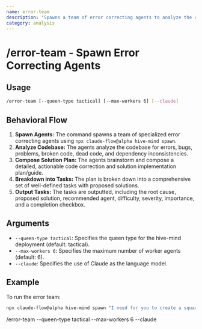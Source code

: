 ```yaml
---
name: error-team
description: "Spawns a team of error correcting agents to analyze the codebase and create a plan to fix identified issues."
category: analysis
---
```


# /error-team - Spawn Error Correcting Agents

## Usage

```bash
/error-team [--queen-type tactical] [--max-workers 6] [--claude]
```

## Behavioral Flow

1. **Spawn Agents:**  The command spawns a team of specialized error correcting agents using `npx claude-flow@alpha hive-mind spawn`.
2. **Analyze Codebase:** The agents analyze the codebase for errors, bugs, problems, broken code, dead code, and dependency inconsistencies.
3. **Compose Solution Plan:** The agents brainstorm and compose a detailed, actionable code correction and solution implementation plan/guide.
4. **Breakdown into Tasks:** The plan is broken down into a comprehensive set of well-defined tasks with proposed solutions.
5. **Output Tasks:** The tasks are outputted, including the root cause, proposed solution, recommended agent, difficulty, severity, importance, and a completion checkbox.

## Arguments

* `--queen-type tactical`:  Specifies the queen type for the hive-mind deployment (default: tactical).
* `--max-workers 6`:  Specifies the maximum number of worker agents (default: 6).
* `--claude`:  Specifies the use of Claude as the language model.

## Example

To run the error team:

```bash
npx claude-flow@alpha hive-mind spawn "I need for you to create a squad of error correcting agents. These agents specialize in their own domain and have their own unique set of skills that make them world-class by themselves, but together as a team, they are unrivaled. From a  laser focused Root-cause-analysis expert, to to a genius level error identifier and relationtional expert.  A world renowned codebase refactorer to a comprehensive codebase composer who is unparalleled in the ability to reimplement code corrections in one shot. and many more top of thier field experts.  Your assignment is to lead this all-star team to target and identify all of the errors, bugs, problems, broken code, dead code, dependency inconsistancies, etc... This team is looking for the entire gambet of possible codebase flaws and once the team feels confident that they have identified everything they can, then they are to brainstorm and compose  a flawless and actionable code correction and solution implenentation plan/guide. Then finally, this crew of codebase wizards will breakdown thier plan into a comprehensive set of well defined with proposed solutions, tasks that will upon completion, eliminate every possible error and inconsistancy in this entire codebase. Each task must include: the root/main condition or cause of the error including the flawed code snippet, at least one proposed solution, the recommended agent  that is most qualified to implement the corrections, the level of difficulty, the severity and importance of the issue, and finaly a checkbox so the task can be indicated as such upon completion to reduce the possiblity of agents double working themselves. The tasks must be organized in groups or sections of domain related functions, also the order in which the task should be corrected. --queen-type tactical --max-workers 6 --claude"
```

/error-team --queen-type tactical --max-workers 6 --claude
